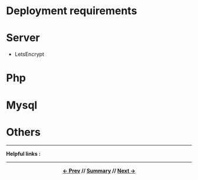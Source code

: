 # Deployment requirements

# Server

* LetsEncrypt

# Php

# Mysql

# Others

<hr>

**Helpful links :**

<hr>
<div align="center">

**[<- Prev](#) // [Summary](../README.md) // [Next ->](#)**

</div>